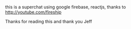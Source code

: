 this is a superchat using google firebase, reactjs, thanks to http://youtube.com/fireship 



Thanks for reading this and thank you Jeff  